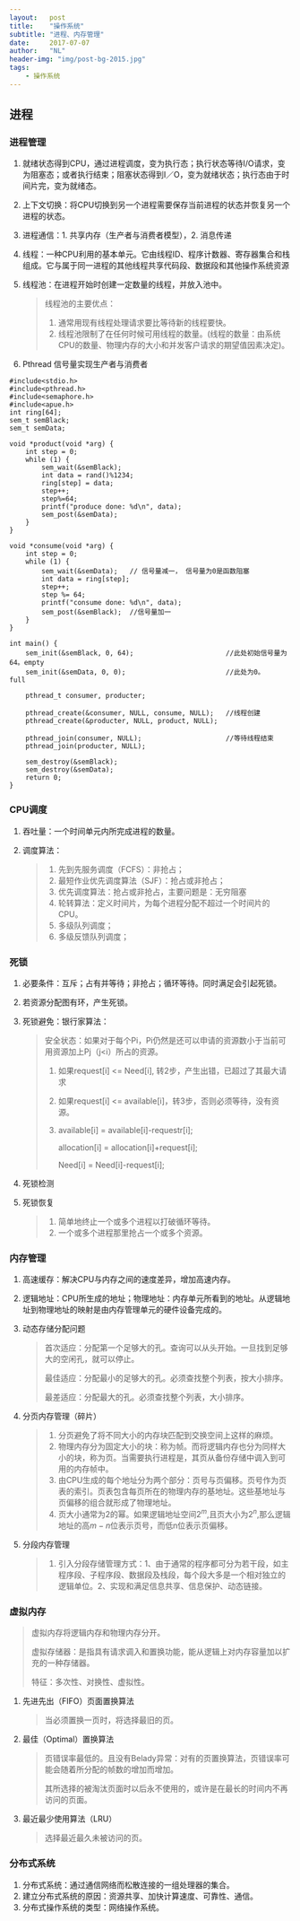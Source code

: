 ```yaml
---
layout:   post
title:    "操作系统"
subtitle: "进程、内存管理"
date:     2017-07-07
author:   "NL"
header-img: "img/post-bg-2015.jpg"
tags:
    - 操作系统
---
```


## 进程

### 进程管理

1. 就绪状态得到CPU，通过进程调度，变为执行态；执行状态等待I/O请求，变为阻塞态；或者执行结束；阻塞状态得到I／O，变为就绪状态；执行态由于时间片完，变为就绪态。

2. 上下文切换：将CPU切换到另一个进程需要保存当前进程的状态并恢复另一个进程的状态。

3. 进程通信：1. 共享内存（生产者与消费者模型），2. 消息传递

4. 线程：一种CPU利用的基本单元。它由线程ID、程序计数器、寄存器集合和栈组成。它与属于同一进程的其他线程共享代码段、数据段和其他操作系统资源

5. 线程池：在进程开始时创建一定数量的线程，并放入池中。

   >线程池的主要优点：
   >
   >1. 通常用现有线程处理请求要比等待新的线程要快。
   >2. 线程池限制了在任何时候可用线程的数量。(线程的数量：由系统CPU的数量、物理内存的大小和并发客户请求的期望值因素决定)。

6. Pthread 信号量实现生产者与消费者



```
#include<stdio.h>
#include<pthread.h>
#include<semaphore.h>
#include<apue.h>
int ring[64];
sem_t semBlack;
sem_t semData;

void *product(void *arg) {
	int step = 0;
	while (1) {
		sem_wait(&semBlack);
		int data = rand()%1234;
		ring[step] = data;
		step++;
		step%=64;
		printf("produce done: %d\n", data);
		sem_post(&semData);
	}
}

void *consume(void *arg) {
	int step = 0;
	while (1) {
		sem_wait(&semData);   // 信号量减一， 信号量为0是函数阻塞
		int data = ring[step];
		step++;
		step %= 64;
		printf("consume done: %d\n", data);
		sem_post(&semBlack);  //信号量加一
	}
}

int main() {
	sem_init(&semBlack, 0, 64);                       //此处初始信号量为64。empty
	sem_init(&semData, 0, 0);						  //此处为0。           full

	pthread_t consumer, producter;

	pthread_create(&consumer, NULL, consume, NULL);   //线程创建
	pthread_create(&producter, NULL, product, NULL);

	pthread_join(consumer, NULL);                     //等待线程结束
	pthread_join(producter, NULL);					

	sem_destroy(&semBlack);   
	sem_destroy(&semData);
	return 0;
}
```

### CPU调度

1. 吞吐量：一个时间单元内所完成进程的数量。

2. 调度算法：

   > 1. 先到先服务调度（FCFS）：非抢占；
   > 2. 最短作业优先调度算法（SJF）：抢占或非抢占；
   > 3. 优先调度算法：抢占或非抢占，主要问题是：无穷阻塞
   > 4. 轮转算法：定义时间片，为每个进程分配不超过一个时间片的CPU。
   > 5. 多级队列调度；
   > 6. 多级反馈队列调度；

### 死锁

1. 必要条件：互斥；占有并等待；非抢占；循环等待。同时满足会引起死锁。

2. 若资源分配图有环，产生死锁。

3. 死锁避免：银行家算法：

   > 安全状态：如果对于每个Pi，Pi仍然是还可以申请的资源数小于当前可用资源加上Pj（j<i）所占的资源。
   >
   > 1. 如果request[i] <= Need[i], 转2步，产生出错，已超过了其最大请求
   >
   > 2. 如果request[i] <= available[i]，转3步，否则必须等待，没有资源。
   >
   > 3. available[i] = available[i]-requestr[i];
   >
   >    allocation[i] = allocation[i]+request[i];
   >
   >    Need[i] = Need[i]-request[i];

4. 死锁检测

5. 死锁恢复

   > 1. 简单地终止一个或多个进程以打破循环等待。
   > 2. 一个或多个进程那里抢占一个或多个资源。

### 内存管理

1. 高速缓存：解决CPU与内存之间的速度差异，增加高速内存。

2. 逻辑地址：CPU所生成的地址；物理地址：内存单元所看到的地址。从逻辑地址到物理地址的映射是由内存管理单元的硬件设备完成的。

3. 动态存储分配问题

   > 首次适应：分配第一个足够大的孔。查询可以从头开始。一旦找到足够大的空闲孔，就可以停止。
   >
   > 最佳适应：分配最小的足够大的孔。必须查找整个列表，按大小排序。
   >
   > 最差适应：分配最大的孔。必须查找整个列表，大小排序。

4. 分页内存管理（碎片）

   > 1. 分页避免了将不同大小的内存块匹配到交换空间上这样的麻烦。
   > 2. 物理内存分为固定大小的块：称为帧。而将逻辑内存也分为同样大小的块，称为页。当需要执行进程是，其页从备份存储中调入到可用的内存帧中。
   > 3. 由CPU生成的每个地址分为两个部分：页号与页偏移。页号作为页表的索引。页表包含每页所在的物理内存的基地址。这些基地址与页偏移的组合就形成了物理地址。
   > 4. 页大小通常为2的幂。如果逻辑地址空间$2^m$,且页大小为$2^n$,那么逻辑地址的高$m-n$位表示页号，而低n位表示页偏移。

5. 分段内存管理

   > 1. 引入分段存储管理方式：1、由于通常的程序都可分为若干段，如主程序段、子程序段、数据段及栈段，每个段大多是一个相对独立的逻辑单位。2、实现和满足信息共享、信息保护、动态链接。

### 虚拟内存

> 虚拟内存将逻辑内存和物理内存分开。
>
> 虚拟存储器：是指具有请求调入和置换功能，能从逻辑上对内存容量加以扩充的一种存储器。
>
> 特征：多次性、对换性、虚拟性。

1. 先进先出（FIFO）页面置换算法

   > 当必须置换一页时，将选择最旧的页。

2. 最佳（Optimal）置换算法

   > 页错误率最低的。且没有Belady异常：对有的页置换算法，页错误率可能会随着所分配的帧数的增加而增加。
   >
   > 其所选择的被淘汰页面时以后永不使用的，或许是在最长的时间内不再访问的页面。

3. 最近最少使用算法（LRU）

   >选择最近最久未被访问的页。

### 分布式系统

1. 分布式系统：通过通信网络而松散连接的一组处理器的集合。
2. 建立分布式系统的原因：资源共享、加快计算速度、可靠性、通信。
3. 分布式操作系统的类型：网络操作系统。
